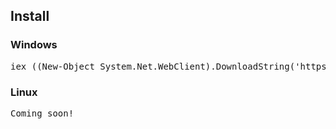 <h2>Install</h2>

<h3>Windows</h3>
<pre lang="powershell">iex ((New-Object System.Net.WebClient).DownloadString('https://git.io/Jqk6z'))</pre>

<h3>Linux</h3>
<pre>Coming soon!</pre>
